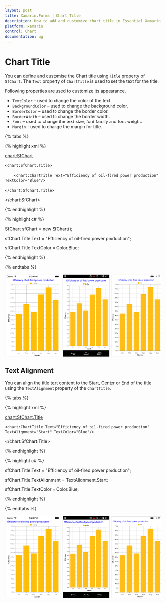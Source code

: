 ```yaml
---
layout: post
title: Xamarin.Forms | Chart Title
description: How to add and customize chart title in Essential Xamarin.Forms 
platform: xamarin
control: Chart
documentation: ug
---
```


# Chart Title

You can define and customise the Chart title using `Title` property of `SfChart`. The `Text` property of `ChartTitle` is used to set the text for the title. 

Following properties are used to customize its appearance.

* `TextColor` – used to change the color of the text.
* `BackgroundColor` – used to change the background color.
* `BorderColor` – used to change the border color.
* `BorderWidth` – used to change the border width.
* `Font` – used to change the text size, font family and font weight.
* `Margin` - used to change the margin for title.

{% tabs %} 

{% highlight xml %}

<chart:SfChart>

	<chart:SfChart.Title>

		<chart:ChartTitle Text="Efficiency of oil-fired power production" TextColor="Blue"/>

	</chart:SfChart.Title>  

</chart:SfChart>

{% endhighlight %}

{% highlight c# %}

SfChart sfChart = new SfChart();

sfChart.Title.Text = "Efficiency of oil-fired power production";

sfChart.Title.TextColor = Color.Blue;

{% endhighlight %}

{% endtabs %}

![](charttitle_images/charttitle_img1.png)

## Text Alignment

You can align the title text content to the Start, Center or End of the title using the `TextAlignment` property of the `ChartTitle`.

{% tabs %} 

{% highlight xml %}

<chart:SfChart.Title>

	<chart:ChartTitle Text="Efficiency of oil-fired power production" TextAlignment="Start" TextColor="Blue"/>

</chart:SfChart.Title>  

{% endhighlight %}

{% highlight c# %}

sfChart.Title.Text = "Efficiency of oil-fired power production";

sfChart.Title.TextAlignment = TextAlignment.Start;

sfChart.Title.TextColor = Color.Blue;

{% endhighlight %}

{% endtabs %}

![](charttitle_images/charttitle_img2.png)